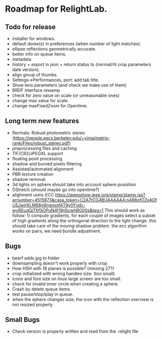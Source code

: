 # Roadmap for RelightLab.


## Todo for release

* installer for windows.
* default dome(s) in preferences (when number of light matches).
* ellipse reflections geometrically accurate.
* better info on queue items.
* metadata
* history + export in json + return status to (normal/rti crop parameters date version).
* align group of thumbs.
* Settings->Performances, port: add tab title.
* Show lens parameters (and check we make use of them)
* BRDF interface rewamp
* check for zero value on scale (or unreasonable ones)
* change max value for scale.
* change maxFixedZoom for Openlime.

## Long term new features

* Normals: Robust photometric stereo (https://people.eecs.berkeley.edu/~yima/matrix-rank/Files/robust_stereo.pdf)
* preprocessing files and caching
* TIF/CR2/JPEGXL support
* floating point processing
* shadow and burned pixels filtering
* Assisted/automated alignment
* PBR texture creation
* shadow removal
* 3d lights on sphere should take into account sphere posistion
* DStretch (should maybe go into openlime?)
* alighment usinc ECC https://ieeexplore.ieee.org/stamp/stamp.jsp?arnumber=4515873&casa_token=C2A7tCG4BUAAAAAA:n468ofOZeADfU5JwjrKLM68g9ngnxqf4T9y0Yvdc-wyREuqQj7XfSOPuN4f19ijScwhBG00s&tag=1
  This should work as follow: 1) compute gradients, for each couple of images select a subset of high gradients along the orthogonal direction to the light change.
  this should take care of the moving shadow problem.
  the ecc algorithm works on pairs, we need bundle adjustment.

## Bugs
* beerf adds jpg to folder
* downsampling doesn't work properly with crop
* How HSH with 18 planes is possible? (missing 27?)
* crop initialized with wrong handles size. (too small)
* icons and font size on linux large screen are too small.
* check for invalid inner circle when creating a sphere.
* Crash by delete queue items.
* test pause/stop/play in queue.
* when the sphere changes size, the icon with the reflection overview is not resized properly

## Small Bugs

* Check version is properly written and read from the .relight file

